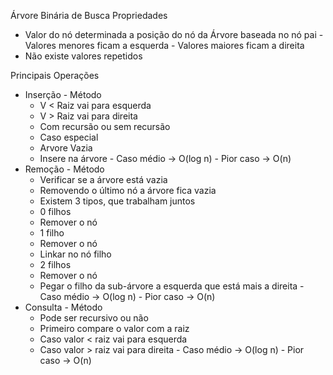  Árvore Binária de Busca
  Propriedades
   - Valor do nó determinada a posição do nó da Árvore baseada no nó pai
    - Valores menores ficam a esquerda
    - Valores maiores ficam a direita
   - Não existe valores repetidos

  Principais Operações
   - Inserção
    - Método
     - V < Raiz vai para esquerda
     - V > Raiz vai para direita
     - Com recursão ou sem recursão
     - Caso especial
      - Arvore Vazia
       - Insere na árvore
    - Caso médio -> O(log n)
    - Pior caso -> O(n)
   - Remoção
    - Método
     - Verificar se a árvore está vazia
      - Removendo o último nó a árvore fica vazia
     - Existem 3 tipos, que trabalham juntos
      - 0 filhos
       - Remover o nó
      - 1 filho
       - Remover o nó
       - Linkar no nó filho
      - 2 filhos
       - Remover o nó
       - Pegar o filho da sub-árvore a esquerda que está mais a direita
    - Caso médio -> O(log n)
    - Pior caso -> O(n)
   - Consulta
    - Método
     - Pode ser recursivo ou não
     - Primeiro compare o valor com a raiz
     - Caso valor < raiz vai para esquerda
     - Caso valor > raiz vai para direita
    - Caso médio -> O(log n)
    - Pior caso -> O(n)